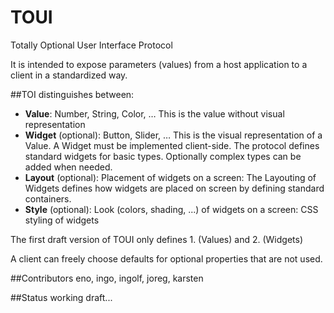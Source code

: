 # TOUI
Totally Optional User Interface Protocol

It is intended to expose parameters (values) from a host application to a client in a standardized way.

##TOI distinguishes between:
- __Value__: Number, String, Color, … This is the value without visual representation
- __Widget__ (optional): Button, Slider, … This is the visual representation of a Value. A Widget must be implemented client-side. The protocol defines standard widgets for basic types. Optionally complex types can be added when needed.
- __Layout__ (optional): Placement of widgets on a screen: The Layouting of Widgets defines how widgets are placed on screen by defining standard containers.
- __Style__ (optional): Look (colors, shading, ...) of widgets on a screen: CSS styling of widgets

The first draft version of TOUI only defines 1. (Values) and 2. (Widgets)

A client can freely choose defaults for optional properties that are not used.

##Contributors
eno, ingo, ingolf, joreg, karsten

##Status
working draft...
